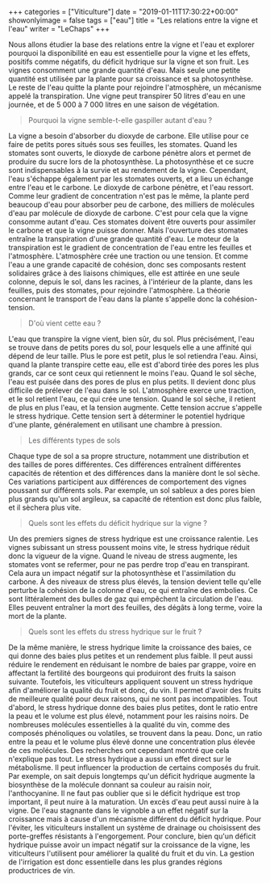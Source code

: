 +++
categories = ["Viticulture"]
date = "2019-01-11T17:30:22+00:00"
showonlyimage = false
tags = ["eau"]
title = "Les relations entre la vigne et l'eau"
writer = "LeChaps"
+++

Nous allons étudier la base des relations entre la vigne et l'eau et explorer pourquoi la disponibilité en eau est essentielle pour la vigne et les effets, positifs comme négatifs, du déficit hydrique sur la vigne et son fruit. Les vignes consomment une grande quantité d'eau. Mais seule une petite quantité est utilisée par la plante pour sa croissance et sa photosynthèse. Le reste de l'eau quitte la plante pour rejoindre l'atmosphère, un mécanisme appelé la transpiration. Une vigne peut transpirer 50 litres d'eau en une journée, et de 5 000 à 7 000 litres en une saison de végétation.

> Pourquoi la vigne semble-t-elle gaspiller autant d'eau ?

La vigne a besoin d'absorber du dioxyde de carbone. Elle utilise pour ce faire de petits pores situés sous ses feuilles, les stomates. Quand les stomates sont ouverts, le dioxyde de carbone pénètre alors et permet de produire du sucre lors de la photosynthèse. La photosynthèse et ce sucre sont indispensables à la survie et au rendement de la vigne. Cependant, l'eau s'échappe également par les stomates ouverts, et a lieu un échange entre l'eau et le carbone. Le dioxyde de carbone pénètre, et l'eau ressort. Comme leur gradient de concentration n'est pas le même, la plante perd beaucoup d'eau pour absorber peu de carbone, des milliers de molécules d'eau par molécule de dioxyde de carbone. C'est pour cela que la vigne consomme autant d'eau. Ces stomates doivent être ouverts pour assimiler le carbone et que la vigne puisse donner. Mais l'ouverture des stomates entraîne la transpiration d'une grande quantité d'eau. Le moteur de la transpiration est le gradient de concentration de l'eau entre les feuilles et l'atmosphère. L'atmosphère crée une traction ou une tension. Et comme l'eau a une grande capacité de cohésion, donc ses composants restent solidaires grâce à des liaisons chimiques, elle est attirée en une seule colonne, depuis le sol, dans les racines, à l'intérieur de la plante, dans les feuilles, puis des stomates, pour rejoindre l'atmosphère. La théorie concernant le transport de l'eau dans la plante s'appelle donc la cohésion-tension.

> D'où vient cette eau ?

L'eau que transpire la vigne vient, bien sûr, du sol. Plus précisément, l'eau se trouve dans de petits pores du sol, pour lesquels elle a une affinité qui dépend de leur taille. Plus le pore est petit, plus le sol retiendra l'eau. Ainsi, quand la plante transpire cette eau, elle est d'abord tirée des pores les plus grands, car ce sont ceux qui retiennent le moins l'eau. Quand le sol sèche, l'eau est puisée dans des pores de plus en plus petits. Il devient donc plus difficile de prélever de l'eau dans le sol. L'atmosphère exerce une traction, et le sol retient l'eau, ce qui crée une tension. Quand le sol sèche, il retient de plus en plus l'eau, et la tension augmente. Cette tension accrue s'appelle le stress hydrique. Cette tension sert à déterminer le potentiel hydrique d'une plante, généralement en utilisant une chambre à pression.

> Les différents types de sols

Chaque type de sol a sa propre structure, notamment une distribution et des tailles de pores différentes. Ces différences entraînent différentes capacités de rétention et des différences dans la manière dont le sol sèche. Ces variations participent aux différences de comportement des vignes poussant sur différents sols. Par exemple, un sol sableux a des pores bien plus grands qu'un sol argileux, sa capacité de rétention est donc plus faible, et il sèchera plus vite.

> Quels sont les effets du déficit hydrique sur la vigne ?

Un des premiers signes de stress hydrique est une croissance ralentie. Les vignes subissant un stress poussent moins vite, le stress hydrique réduit donc la vigueur de la vigne. Quand le niveau de stress augmente,  les stomates vont se refermer, pour ne pas perdre trop d'eau en transpirant. Cela aura un impact négatif sur la photosynthèse et l'assimilation du carbone. À des niveaux de stress plus élevés, la tension devient telle qu'elle perturbe la cohésion de la colonne d'eau, ce qui entraîne des embolies. Ce sont littéralement des bulles de gaz qui empêchent la circulation de l'eau. Elles peuvent entraîner la mort des feuilles, des dégâts à long terme, voire la mort de la plante.

> Quels sont les effets du stress hydrique sur le fruit ?

De la même manière, le stress hydrique limite la croissance des baies, ce qui donne des baies plus petites et un rendement plus faible. Il peut aussi réduire le rendement en réduisant le nombre de baies par grappe, voire en affectant la fertilité des bourgeons qui produiront des fruits la saison suivante. Toutefois, les viticulteurs appliquent souvent un stress hydrique afin d'améliorer la qualité du fruit et donc, du vin. Il permet d'avoir des fruits de meilleure qualité pour deux raisons, qui ne sont pas incompatibles. Tout d'abord, le stress hydrique donne des baies plus petites, dont le ratio entre la peau et le volume est plus élevé, notamment pour les raisins noirs. De nombreuses molécules essentielles à la qualité du vin, comme des composés phénoliques ou volatiles, se trouvent dans la peau. Donc, un ratio entre la peau et le volume plus élevé donne une concentration plus élevée de ces molécules. Des recherches ont cependant montré que cela n'explique pas tout. Le stress hydrique a aussi un effet direct sur le métabolisme. Il peut influencer la production de certains composés du fruit. Par exemple, on sait depuis longtemps qu'un déficit hydrique augmente la biosynthèse de la molécule donnant sa couleur au raisin noir, l'anthocyanine. Il ne faut pas oublier que si le déficit hydrique est trop important, il peut nuire à la maturation. Un excès d'eau peut aussi nuire à la vigne. De l'eau stagnante dans le vignoble a un effet négatif sur la croissance mais à cause d'un mécanisme différent du déficit hydrique. Pour l'éviter, les viticulteurs installent un système de drainage ou choisissent des porte-greffes résistants à l'engorgement. Pour conclure, bien qu'un déficit hydrique puisse avoir un impact négatif sur la croissance de la vigne, les viticulteurs l'utilisent pour améliorer la qualité du fruit et du vin. La gestion de l'irrigation est donc essentielle dans les plus grandes régions productrices de vin.